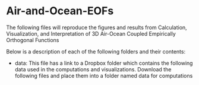# Air-and-Ocean-EOFs

The following files will reproduce the figures and results from Calculation, Visualization, and Interpretation of 3D Air-Ocean Coupled Empirically Orthogonal Functions

Below is a description of each of the following folders and their contents:

- data: This file has a link to a Dropbox folder which contains the following data used in the computations and visualizations. Download the following files and place them into a folder named data for computations
